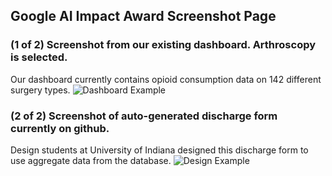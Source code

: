 ## Google AI Impact Award Screenshot Page



### (1 of 2) Screenshot from our existing dashboard. Arthroscopy is selected.
Our dashboard currently contains opioid consumption data on 142 different surgery types.
![Dashboard Example](https://alonmd.github.io/arthroscopy.png)



### (2 of 2) Screenshot of auto-generated discharge form currently on github.
Design students at University of Indiana designed this discharge form to use aggregate data from the database.
![Design Example](https://alonmd.github.io/discharge.png)
